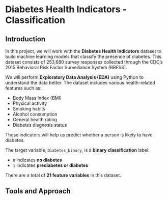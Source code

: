 #  Diabetes Health Indicators - Classification

## Introduction

In this project, we will work with the **Diabetes Health Indicators** dataset to build machine learning models that classify the presence of diabetes. This dataset consists of 253,680 survey responses collected through the CDC’s 2015 Behavioral Risk Factor Surveillance System (BRFSS).

We will perform **Exploratory Data Analysis (EDA)** using Python to understand the data better. The dataset includes various health-related features such as:

- Body Mass Index (BMI)
- Physical activity
- Smoking habits
- Alcohol consumption
- General health rating
- Diabetes diagnosis status

These indicators will help us predict whether a person is likely to have diabetes.

The target variable, `Diabetes_binary`, is a **binary classification** label:
- `0` indicates **no diabetes**
- `1` indicates **prediabetes or diabetes**

There are a total of **21 feature variables** in this dataset.

## Tools and Approach
